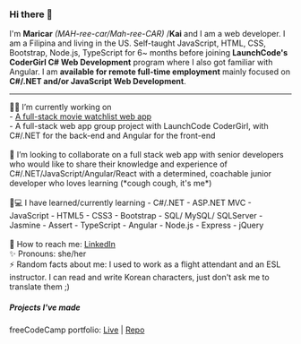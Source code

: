 ### Hi there 👋

<!--
**carrimaxx/carrimaxx** is a ✨ _special_ ✨ repository because its `README.md` (this file) appears on your GitHub profile.

Here are some ideas to get you started:

- 🔭 I’m currently working on ...
- 🌱 I’m currently learning ...
- 👯 I’m looking to collaborate on ...
- 🤔 I’m looking for help with ...
- 💬 Ask me about ...
- 📫 How to reach me: ...
- 😄 Pronouns: ...
- ⚡ Fun fact: ...

##### Github Stats
Commits: {{ COMMITS }}
Repositories: {{ REPOSITORIES }}
Account age: {{ ACCOUNT_AGE }}
-->
I'm **Maricar** *(MAH-ree-car/Mah-ree-CAR)* /**Kai** and I am a web developer. I am a Filipina and living in the US. Self-taught JavaScript, HTML, CSS, Bootstrap, Node.js, TypeScript for 6~ months before joining **LaunchCode's CoderGirl C# Web Development** program where I also got familiar with Angular. I am **available for remote full-time employment** mainly focused on **C#/.NET and/or JavaScript Web Development**.
<br>
<hr>
👩‍💻 I’m currently working on
<br />
- <a href="https://github.com/carrimaxx/MovieWatchlist">A full-stack movie watchlist web app</a>
<br />
- A full-stack web app group project with LaunchCode CoderGirl, with C#/.NET for the back-end and Angular for the front-end
<br />
<br />
👯 I’m looking to collaborate on
a full stack web app with senior developers who would like to share their knowledge and experience of C#/.NET/JavaScript/Angular/React with a determined, coachable junior developer who loves learning (*cough cough, it's me*)
<br />
<br />
🌱💻 I have learned/currently learning
- C#/.NET
- ASP.NET MVC
- JavaScript
- HTML5
- CSS3
- Bootstrap
- SQL/ MySQL/ SQLServer
- Jasmine
- Assert
- TypeScript
- Angular
- Node.js
- Express
- jQuery
<br />
<br />
📧  How to reach me: <a href="https://www.linkedin.com/authwall?trk=gf&trkInfo=AQHyjq3ww_dROwAAAXfhlx0ouoRAxqESwrt3D9h_GORCJ8qvG0OEH2tkpk-2J-GLNMD4aYXx_4BmNC8O6F9OOUQh9NSUkpU7AB-Aptqgw6DlwPtchajF2yfAVaGbg4oG6_SyZ08=&originalReferer=&sessionRedirect=https%3A%2F%2Fwww.linkedin.com%2Fin%2Fmaricar-walters%2F">LinkedIn</a>
<br />
✨  Pronouns: she/her
<br />
⚡  Random facts about me: I used to work as a flight attendant and an ESL instructor. I can read and write Korean characters, just don't ask me to translate them ;)

##### Projects I've made
freeCodeCamp portfolio: <a href="https://carrimaxx.github.io/fcc-portfolio/">Live</a> | <a href="https://github.com/carrimaxx/fcc-portfolio">Repo</a>
